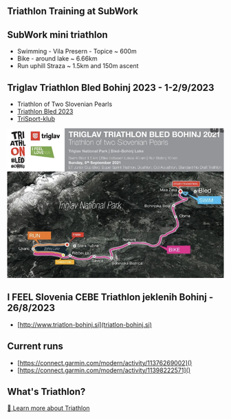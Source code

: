 ## Triathlon Training at SubWork

SubWork mini triathlon
---
- Swimming - Vila Presern - Topice ~ 600m
- Bike - around lake ~ 6.66km
- Run uphill Straza ~ 1.5km and 150m ascent

Triglav Triathlon Bled Bohinj 2023 - 1-2/9/2023
---
- Triathlon of Two Slovenian Pearls
- [Triathlon Bled 2023](https://slovenia.info/en/things-to-do/events/5708-triathlon-bled-2023)
- [TriSport-klub](http://trisport-klub.si/obletni-triatlon-bled-2003-2023-bo-prvi-vikend-v-septembru/)

![sports_triathlon_bled](./pics/sports_triathlon.png.webp)

I FEEL Slovenia CEBE Triathlon jeklenih Bohinj - 26/8/2023
---
- [http://www.triatlon-bohinj.si](triatlon-bohinj.si) 

Current runs
---
- [https://connect.garmin.com/modern/activity/11376269002]()
- [https://connect.garmin.com/modern/activity/11398222571]()


What's Triathlon?
---
[📖 Learn more about Triathlon](https://en.wikipedia.org/wiki/Triathlon)